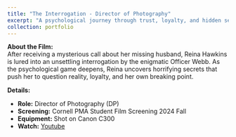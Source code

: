 ```yaml
---
title: "The Interrogation - Director of Photography"
excerpt: "A psychological journey through trust, loyalty, and hidden secrets. <br/>Screened at Cornell PMA Student Film Screening 2024 Fall<br/><img src='/images/interrogation.png' width='500' height='auto'>"
collection: portfolio
---
```


**About the Film:**  
After receiving a mysterious call about her missing husband, Reina Hawkins is lured into an unsettling interrogation by the enigmatic Officer Webb. As the psychological game deepens, Reina uncovers horrifying secrets that push her to question reality, loyalty, and her own breaking point.

**Details:**
- **Role:** Director of Photography (DP)
- **Screening:** Cornell PMA Student Film Screening 2024 Fall
- **Equipment:** Shot on Canon C300
- **Watch:** [Youtube](https://www.youtube.com/watch?v=mj6vcqwWXWI)
